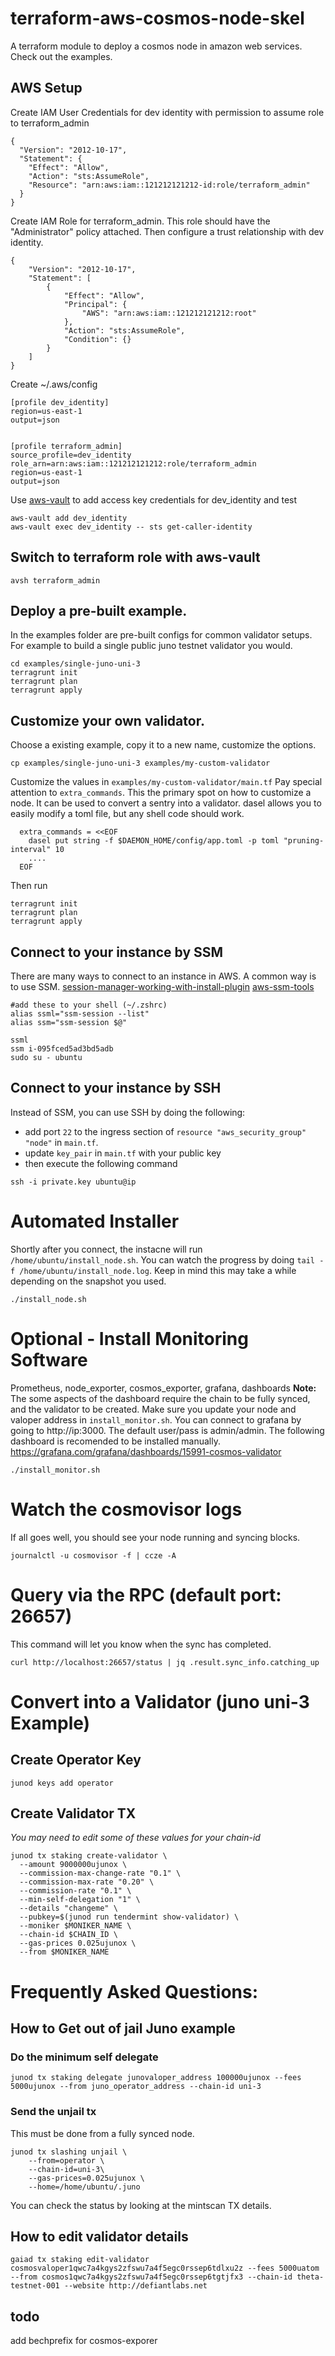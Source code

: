 
# terraform-aws-cosmos-node-skel
A terraform module to deploy a cosmos node in amazon web services. Check out the examples.

## AWS Setup
Create IAM User Credentials for dev identity with permission to assume role to terraform_admin
```
{
  "Version": "2012-10-17",
  "Statement": {
    "Effect": "Allow",
    "Action": "sts:AssumeRole",
    "Resource": "arn:aws:iam::121212121212-id:role/terraform_admin"
  }
}
```

Create IAM Role for terraform_admin. This role should have the "Administrator" policy attached. Then configure a trust relationship with dev identity.

```
{
    "Version": "2012-10-17",
    "Statement": [
        {
            "Effect": "Allow",
            "Principal": {
                "AWS": "arn:aws:iam::121212121212:root"
            },
            "Action": "sts:AssumeRole",
            "Condition": {}
        }
    ]
}
```

Create ~/.aws/config
```
[profile dev_identity]
region=us-east-1
output=json


[profile terraform_admin]
source_profile=dev_identity
role_arn=arn:aws:iam::121212121212:role/terraform_admin
region=us-east-1
output=json
```

Use [aws-vault](https://github.com/99designs/aws-vault) to add access key credentials for dev_identity and test

```
aws-vault add dev_identity
aws-vault exec dev_identity -- sts get-caller-identity
```

## Switch to terraform role with aws-vault

```
avsh terraform_admin
```

## Deploy a pre-built example.
In the examples folder are pre-built configs for common validator setups.  For example to build a single public juno testnet validator you would.

```
cd examples/single-juno-uni-3
terragrunt init
terragrunt plan
terragrunt apply
```

## Customize your own validator.
Choose a existing example, copy it to a new name, customize the options.

```
cp examples/single-juno-uni-3 examples/my-custom-validator
```
Customize the values in `examples/my-custom-validator/main.tf` Pay special attention to `extra_commands`.  This the primary spot on how to customize a node.  It can be used to convert a sentry into a validator. dasel allows you to easily modify a toml file, but any shell code should work.
```
  extra_commands = <<EOF
    dasel put string -f $DAEMON_HOME/config/app.toml -p toml "pruning-interval" 10
    ....
  EOF
```

Then run
```
terragrunt init
terragrunt plan
terragrunt apply
```


## Connect to your instance by SSM
There are many ways to connect to an instance in AWS.  A common way is to use SSM.
[session-manager-working-with-install-plugin](https://docs.aws.amazon.com/systems-manager/latest/userguide/session-manager-working-with-install-plugin.html)
[aws-ssm-tools](https://github.com/mludvig/aws-ssm-tools)


```
#add these to your shell (~/.zshrc)
alias ssml="ssm-session --list"
alias ssm="ssm-session $@"
```

```
ssml
ssm i-095fced5ad3bd5adb
sudo su - ubuntu
```

## Connect to your instance by SSH
Instead of SSM, you can use SSH by doing the following:
- add port `22` to the ingress section of `resource "aws_security_group" "node"` in `main.tf`.
- update `key_pair` in `main.tf` with your public key
- then execute the following command
```
ssh -i private.key ubuntu@ip
```

# Automated Installer
Shortly after you connect, the instacne will run `/home/ubuntu/install_node.sh`.  You can watch the progress by doing `tail -f /home/ubuntu/install_node.log`. Keep in mind this may take a while depending on the snapshot you used.
```
./install_node.sh
```

# Optional - Install Monitoring Software
Prometheus, node_exporter, cosmos_exporter, grafana, dashboards
**Note:** The some aspects of the dashboard require the chain to be fully synced, and the validator to be created.  Make sure you update your node and valoper address in `install_monitor.sh`.  You can connect to grafana by going to http://ip:3000.  The default user/pass is admin/admin. The following dashboard is recomended to be installed manually.  https://grafana.com/grafana/dashboards/15991-cosmos-validator
```
./install_monitor.sh
```

# Watch the cosmovisor logs
If all goes well, you should see your node running and syncing blocks.
```
journalctl -u cosmovisor -f | ccze -A
```

# Query via the RPC (default port: 26657)
This command will let you know when the sync has completed.
```
curl http://localhost:26657/status | jq .result.sync_info.catching_up
```

# Convert into a Validator (juno uni-3 Example)

## Create Operator Key

```
junod keys add operator
```

## Create Validator TX
*You may need to edit some of these values for your chain-id*
```
junod tx staking create-validator \
  --amount 9000000ujunox \
  --commission-max-change-rate "0.1" \
  --commission-max-rate "0.20" \
  --commission-rate "0.1" \
  --min-self-delegation "1" \
  --details "changeme" \
  --pubkey=$(junod run tendermint show-validator) \
  --moniker $MONIKER_NAME \
  --chain-id $CHAIN_ID \
  --gas-prices 0.025ujunox \
  --from $MONIKER_NAME
```

# Frequently Asked Questions:

## How to Get out of jail Juno example

### Do the minimum self delegate
```
junod tx staking delegate junovaloper_address 100000ujunox --fees 5000ujunox --from juno_operator_address --chain-id uni-3
```

### Send the unjail tx
This must be done from a fully synced node.
```
junod tx slashing unjail \
    --from=operator \
    --chain-id=uni-3\
    --gas-prices=0.025ujunox \
    --home=/home/ubuntu/.juno
```

You can check the status by looking at the mintscan TX details.


## How to edit validator details
```
gaiad tx staking edit-validator cosmosvaloper1qwc7a4kgys2zfswu7a4f5egc0rssep6tdlxu2z --fees 5000uatom --from cosmos1qwc7a4kgys2zfswu7a4f5egc0rssep6tgtjfx3 --chain-id theta-testnet-001 --website http://defiantlabs.net
```


## todo
add bechprefix for cosmos-exporer
